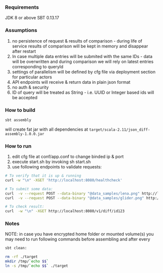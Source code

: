 ### Requirements
JDK 8 or above
SBT 0.13.17

### Assumptions
1) no persistence of request & results of comparison - during life of service results of comparison will be 
kept in memory and disappear after restart
2) In case multiple data entries will be submited with the same IDs - data will be overwritten and 
during comparison we will rely on latest entries corresponding to queryId
3) settings of parallelism will be defined by cfg file via deployment section for particular actors
4) API endpoints will receive & return data in plain json format 
5) no auth & security
6) ID of query will be treated as String - i.e. UUID or Integer based ids will be accepted
 

### How to build
```bash
sbt assembly
```
will create fat jar with all dependencies at `target/scala-2.11/json_diff-assembly-1.0.0.jar`

### How to run

1) edit cfg file at conf/app.conf to change binded ip & port
2) execute start.sh by invoking sh start.sh
3) use following endpoints to validate requests:

```bash
# To verify that it is up & running
curl -w "\n" -XGET 'http://localhost:8080/healthcheck'

# To submit some data:
curl  -v --request POST --data-binary "@data_samples/lena.png" http://localhost:8080/v1/diff/id123/left
curl  -v --request POST --data-binary "@data_samples/glider.png" http://localhost:8080/v1/diff/id123/right

# To check result:
curl  -w "\n" -XGET http://localhost:8080/v1/diff/id123

```

### Notes

NOTE: in case you have encrypted home folder or mounted volume(s)
you may need to run following commands before assembling and after every 
```bash
sbt clean:
```

```bash
rm -rf ./target
mkdir /tmp/`echo $$`
ln -s /tmp/`echo $$` ./target
```
